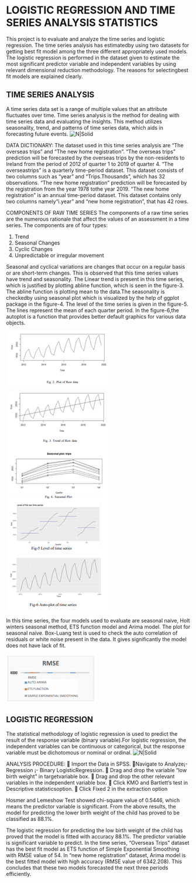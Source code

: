 # LOGISTIC REGRESSION AND TIME SERIES ANALYSIS STATISTICS

This project is to evaluate and analyze the time series and logistic regression. The time series analysis has estimatedby using two datasets for getting best fit model 
among the three different appropriately used models. The logistic regression is performed in the dataset given to estimate the most significant predictor variable and independent variables by using relevant dimensional reduction methodology. The reasons for selectingbest fit models are explained clearly.

## TIME SERIES ANALYSIS
A time series data set is a range of multiple values that an attribute fluctuates over time. Time series analysis is the method for dealing with time series data and evaluating the insights. This method utilizes seasonality, trend, and patterns of time series data, which aids in forecasting future events. 
 ![N|Solid](https://miro.medium.com/max/1280/0*AN8suioCkeRkugES.gif)
 
 DATA DICTIONARY: The dataset used in this time series analysis are “The overseas trips” and “The new home registration”. “The overseas trips” prediction will be
forecasted by the overseas trips by the non-residents to Ireland from the period of 2012 of quarter 1 to 2019 of quarter 4. “The overseastrips” is a quarterly time-period dataset. This dataset consists of two columns such as “year” 
and “Trips.Thousands”, which has 32 observations. “The new home registration” prediction will be forecasted by the registration from the year 1978 tothe year 2019. “The new home registration” is an annual time-period dataset. This dataset contains only two columns namely“i.year” and “new home registration”, that has 42 rows.

COMPONENTS OF RAW TIME SERIES
The components of a raw time series are the numerous rationale that affect the values of an assessment in a time series. The components are of four types:   
1. Trend 
2. Seasonal Changes 
3. Cyclic Changes                                              
4. Unpredictable or irregular movement 

Seasonal and cyclical variations are changes that occur on a regular basis or are short-term changes. This is observed that this time series values have trend and seasonality. The Linear trend is present in this time series, which is justified by plotting abline function, which is seen in the figure-3. The abline function is plotting mean to the data.The seasonality is checkedby using seasonal plot which is visualized by the help of ggplot package in the figure-4. The level of the time series is given in the figure-5. The lines represent the mean of each quarter period. In the figure-6,the autoplot is a function that provides better default graphics for various data objects.

![N|Solid](https://github.com/IswaryaYogeashwaran/LOGISTIC-REGRESSION-AND-TIME-SERIES-ANALYSIS/blob/main/statsPicture2.png?raw=true)

![N|Solid](https://github.com/IswaryaYogeashwaran/LOGISTIC-REGRESSION-AND-TIME-SERIES-ANALYSIS/blob/main/StatsPicture1.png?raw=true)
 
 In this time series, the four models used to evaluate are seasonal naive, Holt winters seasonal method, ETS function model and Arima model. The plot for seasonal naive. Box-Luang test is used to check the auto correlation of residuals or white noise present in the data. It gives significantly the model does not have lack of fit.
 
 ![N|Solid](https://github.com/IswaryaYogeashwaran/LOGISTIC-REGRESSION-AND-TIME-SERIES-ANALYSIS/blob/main/StatsPicture3.png?raw=true)

## LOGISTIC REGRESSION
The statistical methodology of logistic regression is used to predict the result of the response variable (binary variable).For logistic regression, the independent variables can be continuous or categorical, but the response variable must be
dichotomous or nominal or ordinal. 
![N|Solid](https://miro.medium.com/max/986/1*rmXSVr7NopG_hFH0XZsEPA.png)



ANALYSIS PROCEDURE:
 Import the Data in SPSS.
Navigate to Analyze¡- Regression ¡- Binary
LogisticRegression.
 Drag and drop the variable “low birth weight” in 
targetvariable box.
 Drag and drop the other relevant variables in the
independent variable box.
 Click KMO and Bartlett’s test in Descriptive
statisticsoption.
 Click Fixed 2 in the extraction option

Hosmer and Lemeshow Test showed chi-square value of 0.5446, which means the predictor variable is significant. From the above results, the model for predicting the lower birth weight of the child has proved to be classified as 88.1%.

The logistic regression for predicting the low birth weight of the child has proved that the model is fitted with accuracy 88.1%. The predictor variable is significant variable to predict. In the time series, “Overseas Trips” dataset has the best fit model as ETS function of Simple Exponential Smoothing with RMSE value of 54. In “new home registration” dataset, Arima model is the best fitted model with high accuracy (RMSE value of 6342.208). This concludes that these two models forecasted the next three periods efficiently.





























   
   
